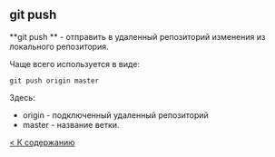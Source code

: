 ## git push

**git push ** - отправить в удаленный репозиторий изменения из локального репозитория.

Чаще всего используется в виде:
```
git push origin master
```
Здесь:
* origin - подключенный удаленный репозиторий
* master - название ветки.




[< К содержанию](./readme.md)